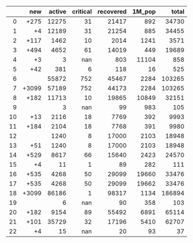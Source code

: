|    |   new |   active |   critical |   recovered |   1M_pop |   total |
|---:|------:|---------:|-----------:|------------:|---------:|--------:|
|  0 |  +275 |    12275 |         31 |       21417 |      892 |   34730 |
|  1 |    +4 |    12189 |         31 |       21254 |      885 |   34455 |
|  2 |  +117 |     1462 |         10 |        2014 |     1241 |    3571 |
|  3 |  +494 |     4652 |         61 |       14019 |      449 |   19689 |
|  4 |    +3 |        3 |        nan |         803 |    11104 |     858 |
|  5 |   +42 |      381 |          6 |         118 |       16 |     525 |
|  6 |       |    55872 |        752 |       45467 |     2284 |  103265 |
|  7 | +3099 |    57189 |        752 |       44173 |     2284 |  103265 |
|  8 |  +182 |    11713 |         10 |       19865 |    10849 |   32151 |
|  9 |       |        3 |        nan |          99 |      983 |     105 |
| 10 |   +13 |     2116 |         18 |        7769 |      392 |    9993 |
| 11 |  +184 |     2104 |         18 |        7768 |      391 |    9980 |
| 12 |       |     1240 |          8 |       17000 |     2103 |   18948 |
| 13 |   +51 |     1240 |          8 |       17000 |     2103 |   18948 |
| 14 |  +529 |     8617 |         66 |       15640 |     2423 |   24570 |
| 15 |    +4 |       11 |          1 |          89 |      282 |     111 |
| 16 |  +535 |     4268 |         50 |       29099 |    19660 |   33476 |
| 17 |  +535 |     4268 |         50 |       29099 |    19662 |   33476 |
| 18 | +3099 |    86186 |          1 |       98317 |     1134 |  186894 |
| 19 |       |        6 |        nan |          90 |      358 |     103 |
| 20 |  +182 |     9154 |         89 |       55492 |     6891 |   65114 |
| 21 |  +101 |    35729 |         32 |       17196 |     5410 |   62707 |
| 22 |    +4 |       15 |        nan |          20 |       93 |      37 |